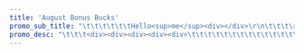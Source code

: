 ```yaml
---
title: 'August Bonus Bucks'
promo_sub_title: "\t\t\t\t\t\tHello<sup>me</sup><div></div>\r\n\t\t\t\r\n\t\t\t"
promo_desc: "\t\t\t<div><div><div><div><div>\t\t\t\t\t\t\t\t\t\t\t\t\t\t\tYo\r\n\t\t\t\r\n\t\t\t\r\n\t\t\t\r\n\t\t\t\r\n\t\t\t\r\n\t\t\t\r\n\t\t\t\r\n\t\t\t</div></div></div></div></div>\r\n\t\t\t"
---
```



